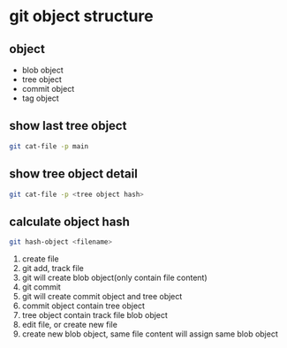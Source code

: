 # git object structure

## object

- blob object
- tree object
- commit object
- tag object

## show last tree object

```zsh
git cat-file -p main
```

## show tree object detail

```zsh
git cat-file -p <tree object hash>
```

## calculate object hash

```zsh
git hash-object <filename>
```

1. create file
2. git add, track file
3. git will create blob object(only contain file content)
4. git commit
5. git will create commit object and tree object
6. commit object contain tree object
7. tree object contain track file blob object
8. edit file, or create new file
9. create new blob object, same file content will assign same blob object
